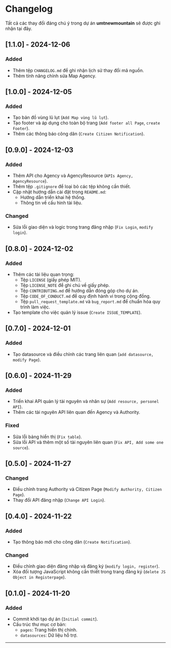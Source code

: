 # Changelog

Tất cả các thay đổi đáng chú ý trong dự án **umtnewmountain** sẽ được ghi nhận tại đây.

## [1.1.0] - 2024-12-06
### Added
- Thêm tệp `CHANGELOG.md` để ghi nhận lịch sử thay đổi mã nguồn.
- Thêm tính năng chỉnh sửa Map Agency.

## [1.0.0] - 2024-12-05
### Added
- Tạo bản đồ vùng lũ lụt (`Add Map vùng lũ lụt`).
- Tạo footer và áp dụng cho toàn bộ trang (`Add footer all Page`, `create Footer`).
- Thêm các thông báo công dân (`Create Citizen Notification`).

## [0.9.0] - 2024-12-03
### Added
- Thêm API cho Agency và AgencyResource (`APIs Agency, AgencyResource`).
- Thêm tệp `.gitignore` để loại bỏ các tệp không cần thiết.
- Cập nhật hướng dẫn cài đặt trong `README.md`:
  - Hướng dẫn triển khai hệ thống.
  - Thông tin về cấu hình tài liệu.

### Changed
- Sửa lỗi giao diện và logic trong trang đăng nhập (`Fix Login`, `modify login`).

## [0.8.0] - 2024-12-02
### Added
- Thêm các tài liệu quan trọng:
  - Tệp `LICENSE` (giấy phép MIT).
  - Tệp `LICENSE_NOTE` để ghi chú về giấy phép.
  - Tệp `CONTRIBUTING.md` để hướng dẫn đóng góp cho dự án.
  - Tệp `CODE_OF_CONDUCT.md` để quy định hành vi trong cộng đồng.
  - Tệp `pull_request_template.md` và `bug_report.md` để chuẩn hóa quy trình làm việc.
- Tạo template cho việc quản lý issue (`Create ISSUE_TEMPLATE`).

## [0.7.0] - 2024-12-01
### Added
- Tạo datasource và điều chỉnh các trang liên quan (`add datasource, modify Page`).

## [0.6.0] - 2024-11-29
### Added
- Triển khai API quản lý tài nguyên và nhân sự (`Add resource, personel API`).
- Thêm các tài nguyên API liên quan đến Agency và Authority.

### Fixed
- Sửa lỗi bảng hiển thị (`Fix table`).
- Sửa lỗi API và thêm một số tài nguyên liên quan (`Fix API, Add some one source`).

## [0.5.0] - 2024-11-27
### Changed
- Điều chỉnh trang Authority và Citizen Page (`Modify Authority, Citizen Page`).
- Thay đổi API đăng nhập (`Change API Login`).

## [0.4.0] - 2024-11-22
### Added
- Tạo thông báo mới cho công dân (`Create Notification`).

### Changed
- Điều chỉnh giao diện đăng nhập và đăng ký (`modify login, register`).
- Xóa đối tượng JavaScript không cần thiết trong trang đăng ký (`delete JS Object in Registerpage`).

## [0.1.0] - 2024-11-20
### Added
- Commit khởi tạo dự án (`Initial commit`).
- Cấu trúc thư mục cơ bản:
  - `pages`: Trang hiển thị chính.
  - `datasources`: Dữ liệu hỗ trợ.

---
